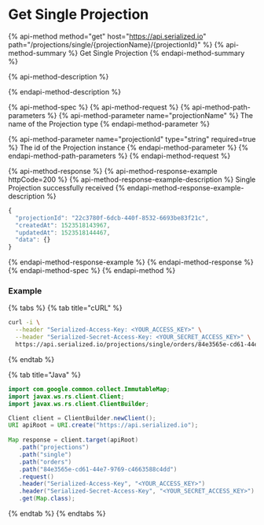 # Get Single Projection

{% api-method method="get" host="https://api.serialized.io" path="/projections/single/{projectionName}/{projectionId}" %}
{% api-method-summary %}
Get Single Projection
{% endapi-method-summary %}

{% api-method-description %}

{% endapi-method-description %}

{% api-method-spec %}
{% api-method-request %}
{% api-method-path-parameters %}
{% api-method-parameter name="projectionName" %}
The name of the Projection type
{% endapi-method-parameter %}

{% api-method-parameter name="projectionId" type="string" required=true %}
The id of the Projection instance
{% endapi-method-parameter %}
{% endapi-method-path-parameters %}
{% endapi-method-request %}

{% api-method-response %}
{% api-method-response-example httpCode=200 %}
{% api-method-response-example-description %}
Single Projection successfully received
{% endapi-method-response-example-description %}

```javascript
{
  "projectionId": "22c3780f-6dcb-440f-8532-6693be83f21c",
  "createdAt": 1523518143967,
  "updatedAt": 1523518144467,
  "data": {}
}
```
{% endapi-method-response-example %}
{% endapi-method-response %}
{% endapi-method-spec %}
{% endapi-method %}

### Example

{% tabs %}
{% tab title="cURL" %}
```bash
curl -i \
  --header "Serialized-Access-Key: <YOUR_ACCESS_KEY>" \
  --header "Serialized-Secret-Access-Key: <YOUR_SECRET_ACCESS_KEY>" \
  https://api.serialized.io/projections/single/orders/84e3565e-cd61-44e7-9769-c4663588c4dd
```
{% endtab %}

{% tab title="Java" %}
```java
import com.google.common.collect.ImmutableMap;
import javax.ws.rs.client.Client;
import javax.ws.rs.client.ClientBuilder;

Client client = ClientBuilder.newClient();
URI apiRoot = URI.create("https://api.serialized.io");
    
Map response = client.target(apiRoot)
   .path("projections")
   .path("single")
   .path("orders")
   .path("84e3565e-cd61-44e7-9769-c4663588c4dd")
   .request()
   .header("Serialized-Access-Key", "<YOUR_ACCESS_KEY>")
   .header("Serialized-Secret-Access-Key", "<YOUR_SECRET_ACCESS_KEY>")
   .get(Map.class);

```
{% endtab %}
{% endtabs %}


